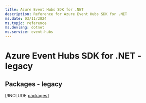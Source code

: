 ```yaml
---
title: Azure Event Hubs SDK for .NET
description: Reference for Azure Event Hubs SDK for .NET
ms.date: 03/11/2024
ms.topic: reference
ms.devlang: dotnet
ms.service: event-hubs
---
```

# Azure Event Hubs SDK for .NET - legacy
## Packages - legacy
[!INCLUDE [packages](event-hubs-index.md)]